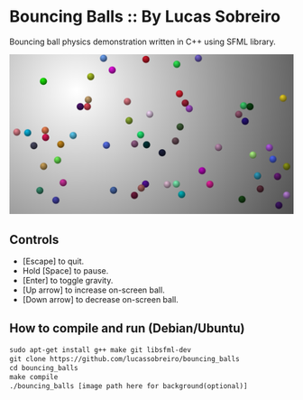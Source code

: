 # Bouncing Balls :: By Lucas Sobreiro
Bouncing ball physics demonstration written in C++ using SFML library.

![screenshot.png](https://raw.githubusercontent.com/lucassobreiro/bouncing_balls/master/screenshot.png)

## Controls
+ [Escape] to quit.
+ Hold [Space] to pause.
+ [Enter] to toggle gravity.
+ [Up arrow] to increase on-screen ball.
+ [Down arrow] to decrease on-screen ball.

## How to compile and run (Debian/Ubuntu)
```
sudo apt-get install g++ make git libsfml-dev
git clone https://github.com/lucassobreiro/bouncing_balls
cd bouncing_balls
make compile
./bouncing_balls [image path here for background(optional)]
```
